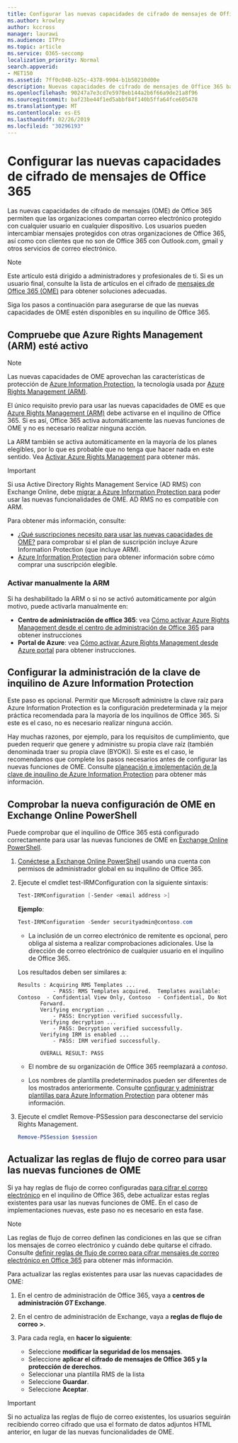 ```yaml
---
title: Configurar las nuevas capacidades de cifrado de mensajes de Office 365
ms.author: krowley
author: kccross
manager: laurawi
ms.audience: ITPro
ms.topic: article
ms.service: O365-seccomp
localization_priority: Normal
search.appverid:
- MET150
ms.assetid: 7ff0c040-b25c-4378-9904-b1b50210d00e
description: Nuevas capacidades de cifrado de mensajes de Office 365 basadas en Azure Information Protection, su organización puede usar la comunicación de correo electrónico protegida con personas de dentro y fuera de la organización. Las nuevas capacidades de OME funcionan con otras organizaciones de Office 365, Outlook.com, gmail y otros servicios de correo electrónico.
ms.openlocfilehash: 90247a7e3cd7e5978eb144a2b6f66a9de21a8f96
ms.sourcegitcommit: baf23be44f1ed5abbf84f140b5ffa64fce605478
ms.translationtype: MT
ms.contentlocale: es-ES
ms.lasthandoff: 02/26/2019
ms.locfileid: "30296193"
---
```

# <a name="set-up-new-office-365-message-encryption-capabilities"></a>Configurar las nuevas capacidades de cifrado de mensajes de Office 365

Las nuevas capacidades de cifrado de mensajes (OME) de Office 365 permiten que las organizaciones compartan correo electrónico protegido con cualquier usuario en cualquier dispositivo. Los usuarios pueden intercambiar mensajes protegidos con otras organizaciones de Office 365, así como con clientes que no son de Office 365 con Outlook.com, gmail y otros servicios de correo electrónico.


>[!NOTE]
>Este artículo está dirigido a administradores y profesionales de ti. Si es un usuario final, consulte la lista de artículos en el cifrado de [mensajes de Office 365 (OME)](ome.md) para obtener soluciones adecuadas.

Siga los pasos a continuación para asegurarse de que las nuevas capacidades de OME estén disponibles en su inquilino de Office 365. 

## <a name="verify-azure-rights-management-arm-is-active"></a>Compruebe que Azure Rights Management (ARM) esté activo

>[!NOTE]
>Las nuevas capacidades de OME aprovechan las características de protección de [Azure Information Protection](https://docs.microsoft.com/en-us/azure/information-protection/what-is-information-protection), la tecnología usada por [Azure Rights Management (ARM)](https://docs.microsoft.com/en-us/azure/information-protection/what-is-azure-rms).

El único requisito previo para usar las nuevas capacidades de OME es que [Azure Rights Management (ARM)](https://docs.microsoft.com/en-us/azure/information-protection/what-is-azure-rms) debe activarse en el inquilino de Office 365. Si es así, Office 365 activa automáticamente las nuevas funciones de OME y no es necesario realizar ninguna acción. 

La ARM también se activa automáticamente en la mayoría de los planes elegibles, por lo que es probable que no tenga que hacer nada en este sentido. Vea [Activar Azure Rights Management](https://docs.microsoft.com/en-gb/azure/information-protection/activate-service) para obtener más.

>[!IMPORTANT]
>Si usa Active Directory Rights Management Service (AD RMS) con Exchange Online, debe [migrar a Azure Information Protection para](https://docs.microsoft.com/en-us/azure/information-protection/migrate-from-ad-rms-to-azure-rms) poder usar las nuevas funcionalidades de OME. AD RMS no es compatible con ARM.  

Para obtener más información, consulte:

- [¿Qué suscripciones necesito para usar las nuevas capacidades de OME?](ome-faq.md#what-subscriptions-do-i-need-to-use-the-new-ome-capabilities) para comprobar si el plan de suscripción incluye Azure Information Protection (que incluye ARM).   
-  [Azure Information Protection](https://azure.microsoft.com/en-us/services/information-protection/) para obtener información sobre cómo comprar una suscripción elegible.  

### <a name="manually-activating-arm"></a>Activar manualmente la ARM

Si ha deshabilitado la ARM o si no se activó automáticamente por algún motivo, puede activarla manualmente en:

- **Centro de administración de office 365**: vea [Cómo activar Azure Rights Management desde el centro de administración de Office 365](https://docs.microsoft.com/en-us/azure/information-protection/activate-office365) para obtener instrucciones
- **Portal de Azure**: vea [Cómo activar Azure Rights Management desde Azure portal](https://docs.microsoft.com/en-gb/azure/information-protection/activate-azure) para obtener instrucciones. 


## <a name="configure-management-of-your-azure-information-protection-tenant-key"></a>Configurar la administración de la clave de inquilino de Azure Information Protection

Este paso es opcional. Permitir que Microsoft administre la clave raíz para Azure Information Protection es la configuración predeterminada y la mejor práctica recomendada para la mayoría de los inquilinos de Office 365. Si este es el caso, no es necesario realizar ninguna acción. 

Hay muchas razones, por ejemplo, para los requisitos de cumplimiento, que pueden requerir que genere y administre su propia clave raíz (también denominada traer su propia clave (BYOK)). Si este es el caso, le recomendamos que complete los pasos necesarios antes de configurar las nuevas funciones de OME. Consulte [planeación e implementación de la clave de inquilino de Azure Information Protection](https://docs.microsoft.com/information-protection/plan-design/plan-implement-tenant-key) para obtener más información. 


## <a name="verify-new-ome-configuration-in-exchange-online-powershell"></a>Comprobar la nueva configuración de OME en Exchange Online PowerShell

Puede comprobar que el inquilino de Office 365 está configurado correctamente para usar las nuevas funciones de OME en [Exchange Online PowerShell](https://docs.microsoft.com/en-us/powershell/exchange/exchange-online/exchange-online-powershell?view=exchange-ps).
  
1. [Conéctese a Exchange Online PowerShell](https://docs.microsoft.com/en-us/powershell/exchange/exchange-online/connect-to-exchange-online-powershell/connect-to-exchange-online-powershell) usando una cuenta con permisos de administrador global en su inquilino de Office 365.

2. Ejecute el cmdlet test-IRMConfiguration con la siguiente sintaxis:

     ```powershell
     Test-IRMConfiguration [-Sender <email address >]
     ```  

   **Ejemplo**: 
   
     ```powershell
     Test-IRMConfiguration -Sender securityadmin@contoso.com
     ```
     
     - La inclusión de un correo electrónico de remitente es opcional, pero obliga al sistema a realizar comprobaciones adicionales. Use la dirección de correo electrónico de cualquier usuario en el inquilino de Office 365. 
     
    Los resultados deben ser similares a:

     ```text
    Results : Acquiring RMS Templates ...
                - PASS: RMS Templates acquired.  Templates available: Contoso  - Confidential View Only, Contoso  - Confidential, Do Not 
            Forward.
            Verifying encryption ...
                - PASS: Encryption verified successfully.
            Verifying decryption ...
                - PASS: Decryption verified successfully.
            Verifying IRM is enabled ...
                - PASS: IRM verified successfully.

            OVERALL RESULT: PASS
    ```

   - El nombre de su organización de Office 365 reemplazará a *contoso*.

   - Los nombres de plantilla predeterminados pueden ser diferentes de los mostrados anteriormente. Consulte [configurar y administrar plantillas para Azure Information Protection](https://docs.microsoft.com/en-us/azure/information-protection/configure-policy-templates) para obtener más información.

3. Ejecute el cmdlet Remove-PSSession para desconectarse del servicio Rights Management.
    
     ```powershell
     Remove-PSSession $session
     ```

## <a name="update-mail-flow-rules-to-use-new-ome-capabilities"></a>Actualizar las reglas de flujo de correo para usar las nuevas funciones de OME

Si ya hay reglas de flujo de correo configuradas [para cifrar el correo electrónico](define-mail-flow-rules-to-encrypt-email.md) en el inquilino de Office 365, debe actualizar estas reglas existentes para usar las nuevas funciones de OME. En el caso de implementaciones nuevas, este paso no es necesario en esta fase.   

>[!Note]
>Las reglas de flujo de correo definen las condiciones en las que se cifran los mensajes de correo electrónico y cuándo debe quitarse el cifrado. Consulte [definir reglas de flujo de correo para cifrar mensajes de correo electrónico en Office 365](define-mail-flow-rules-to-encrypt-email.md) para obtener más información.

Para actualizar las reglas existentes para usar las nuevas capacidades de OME:

1. En el centro de administración de Office 365, vaya a **centros de administración _GT_ Exchange**.

2. En el centro de administración de Exchange, vaya a **reglas de flujo de correo >**. 
3. Para cada regla, en **hacer lo siguiente**:
    - Seleccione **modificar la seguridad de los mensajes**.
    - Seleccione **aplicar el cifrado de mensajes de Office 365 y la protección de derechos**.
    - Seleccionar una plantilla RMS de la lista
    - Seleccione **Guardar**.
    - Seleccione **Aceptar**.
  
>[!IMPORTANT]
>Si no actualiza las reglas de flujo de correo existentes, los usuarios seguirán recibiendo correo cifrado que usa el formato de datos adjuntos HTML anterior, en lugar de las nuevas funcionalidades de OME.
